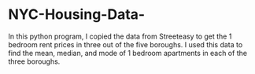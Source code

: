 # NYC-Housing-Data-
In this python program, I copied the data from Streeteasy to get the 1 bedroom rent prices in three out of the five boroughs. I used this data to find the mean, median, and mode of 1 bedroom apartments in each of the three boroughs. 
